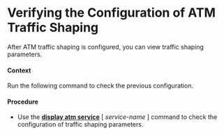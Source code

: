 Verifying the Configuration of ATM Traffic Shaping
==================================================

After ATM traffic shaping is configured, you can view traffic
shaping parameters.

#### Context

Run the following command to check the previous configuration.
#### Procedure

* Use the [**display atm service**](cmdqueryname=display+atm+service) [ *service-name* ] command to check the configuration of traffic shaping parameters.